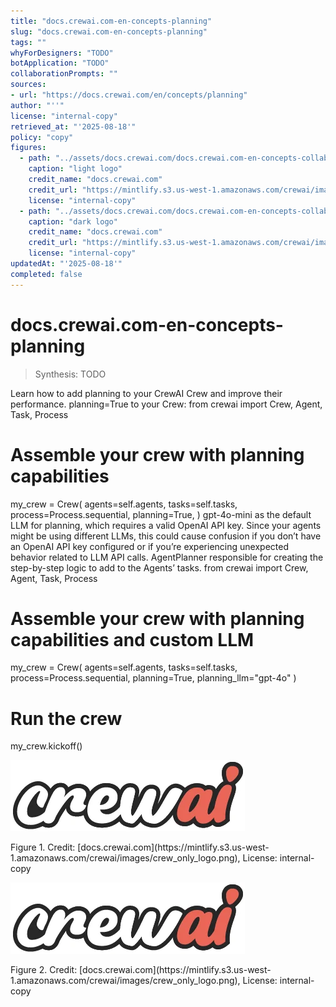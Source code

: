 ```yaml
---
title: "docs.crewai.com-en-concepts-planning"
slug: "docs.crewai.com-en-concepts-planning"
tags: ""
whyForDesigners: "TODO"
botApplication: "TODO"
collaborationPrompts: ""
sources:
- url: "https://docs.crewai.com/en/concepts/planning"
author: "''"
license: "internal-copy"
retrieved_at: "'2025-08-18'"
policy: "copy"
figures:
  - path: "../assets/docs.crewai.com/docs.crewai.com-en-concepts-collaboration/71bc45159c09.webp"
    caption: "light logo"
    credit_name: "docs.crewai.com"
    credit_url: "https://mintlify.s3.us-west-1.amazonaws.com/crewai/images/crew_only_logo.png"
    license: "internal-copy"
  - path: "../assets/docs.crewai.com/docs.crewai.com-en-concepts-collaboration/71bc45159c09.webp"
    caption: "dark logo"
    credit_name: "docs.crewai.com"
    credit_url: "https://mintlify.s3.us-west-1.amazonaws.com/crewai/images/crew_only_logo.png"
    license: "internal-copy"
updatedAt: "'2025-08-18'"
completed: false
---
```


# docs.crewai.com-en-concepts-planning

> Synthesis: TODO

Learn how to add planning to your CrewAI Crew and improve their performance.
planning=True to your Crew:
from crewai import Crew, Agent, Task, Process
# Assemble your crew with planning capabilities
my_crew = Crew(
agents=self.agents,
tasks=self.tasks,
process=Process.sequential,
planning=True,
)
gpt-4o-mini as the default LLM for planning, which requires a valid OpenAI API key. Since your agents might be using different LLMs, this could cause confusion if you don’t have an OpenAI API key configured or if you’re experiencing unexpected behavior related to LLM API calls.
AgentPlanner
responsible for creating the step-by-step logic to add to the Agents’ tasks.
from crewai import Crew, Agent, Task, Process
# Assemble your crew with planning capabilities and custom LLM
my_crew = Crew(
agents=self.agents,
tasks=self.tasks,
process=Process.sequential,
planning=True,
planning_llm="gpt-4o"
)
# Run the crew
my_crew.kickoff()

![light logo](../assets/docs.crewai.com/docs.crewai.com-en-concepts-planning/71bc45159c09.webp)
<figcaption>Figure 1. Credit: [docs.crewai.com](https://mintlify.s3.us-west-1.amazonaws.com/crewai/images/crew_only_logo.png), License: internal-copy</figcaption>

![dark logo](../assets/docs.crewai.com/docs.crewai.com-en-concepts-planning/71bc45159c09.webp)
<figcaption>Figure 2. Credit: [docs.crewai.com](https://mintlify.s3.us-west-1.amazonaws.com/crewai/images/crew_only_logo.png), License: internal-copy</figcaption>
